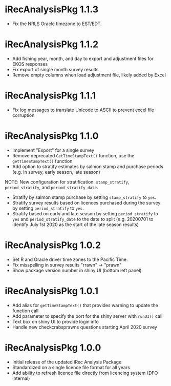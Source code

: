 # iRecAnalysisPkg 1.1.3

* Fix the NRLS Oracle timezone to EST/EDT.

# iRecAnalysisPkg 1.1.2

* Add fishing year, month, and day to export and adjustment files for EKOS responses
* Fix export of single month survey results
* Remove empty columns when load adjustment file, likely added by Excel

# iRecAnalysisPkg 1.1.1

* Fix log messages to translate Unicode to ASCII to prevent excel file corruption

# iRecAnalysisPkg 1.1.0

* Implement "Export" for a single survey
* Remove deprecated `GetTimeStampText()` function, use the `getTimeStampText()` function
* Add option to stratify estimates by salmon stamp and purchase periods (e.g. in survey, early season, late season)

NOTE: New configuration for stratification: `stamp_stratify`, `period_stratify`, and `period_stratify_date`.  
 * Stratify by salmon stamp purchase by setting `stamp_stratify` to `yes`.
 * Stratify survey results based on licences purchased during the survey by setting `period_stratify` to `yes`.   
 * Stratify based on early and late season by setting `period_stratify` to `yes` and `period_stratify_date` to the date to split (e.g. 20200701 to identify July 1st 2020 as the start of the late season results)

# iRecAnalysisPkg 1.0.2

* Set R and Oracle driver time zones to the Pacific Time.
* Fix misspelling in survey results "rrawn" -> "prawn"
* Show package version number in shiny UI (bottom left panel)

# iRecAnalysisPkg 1.0.1

* Add alias for `getTimeStampText()` that provides warning to update the function call
* Add parameter to specify the port for the shiny server with `runUI()` call
* Text box on shiny UI to provide login info
* Handle new checkcrabsprawns questions starting April 2020 survey

# iRecAnalysisPkg 1.0.0

* Initial release of the updated iRec Analysis Package
* Standardized on a single licence file format for all years
* Add ability to refresh licence file directly from licencing system (DFO internal)

